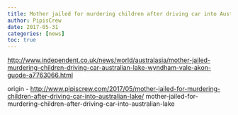 ```yaml
---
title: Mother jailed for murdering children after driving car into Australian lake
author: PipisCrew
date: 2017-05-31
categories: [news]
toc: true
---
```


http://www.independent.co.uk/news/world/australasia/mother-jailed-murdering-children-driving-car-australian-lake-wyndham-vale-akon-guode-a7763066.html

origin - http://www.pipiscrew.com/2017/05/mother-jailed-for-murdering-children-after-driving-car-into-australian-lake/ mother-jailed-for-murdering-children-after-driving-car-into-australian-lake